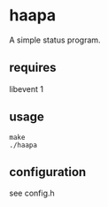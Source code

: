 haapa
=====

A simple status program.

requires
--------

libevent 1

usage
-----

	make
	./haapa

configuration
-------------

see config.h
